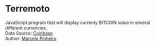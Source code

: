 # Terremoto
JavaScript program that will display currenty BITCOIN value in several different currencies.  
Data Source: [Coinbase](https://www.coindesk.com/api/)  
Author: [Marcelo Pinheiro](http://twitter.com/mpinheir)
    